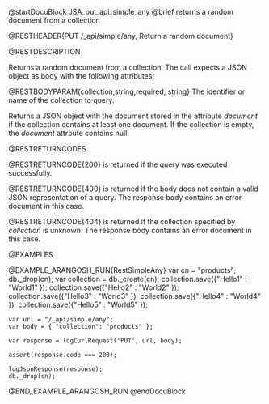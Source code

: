 
@startDocuBlock JSA_put_api_simple_any
@brief returns a random document from a collection

@RESTHEADER{PUT /_api/simple/any, Return a random document}

@RESTDESCRIPTION

Returns a random document from a collection. The call expects a JSON object
as body with the following attributes:

@RESTBODYPARAM{collection,string,required, string}
The identifier or name of the collection to query.

Returns a JSON object with the document stored in the attribute
*document* if the collection contains at least one document. If
the collection is empty, the *document* attrbute contains null.

@RESTRETURNCODES

@RESTRETURNCODE{200}
is returned if the query was executed successfully.

@RESTRETURNCODE{400}
is returned if the body does not contain a valid JSON representation of a
query. The response body contains an error document in this case.

@RESTRETURNCODE{404}
is returned if the collection specified by *collection* is unknown.  The
response body contains an error document in this case.

@EXAMPLES

@EXAMPLE_ARANGOSH_RUN{RestSimpleAny}
    var cn = "products";
    db._drop(cn);
    var collection = db._create(cn);
    collection.save({"Hello1" : "World1" });
    collection.save({"Hello2" : "World2" });
    collection.save({"Hello3" : "World3" });
    collection.save({"Hello4" : "World4" });
    collection.save({"Hello5" : "World5" });

    var url = "/_api/simple/any";
    var body = { "collection": "products" };

    var response = logCurlRequest('PUT', url, body);

    assert(response.code === 200);

    logJsonResponse(response);
    db._drop(cn);
@END_EXAMPLE_ARANGOSH_RUN
@endDocuBlock

